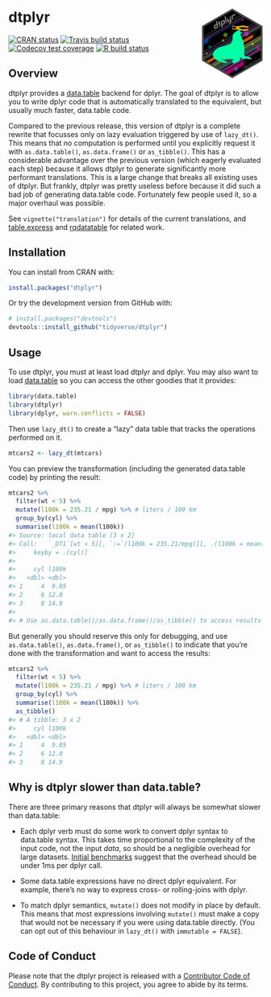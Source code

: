 
<!-- README.md is generated from README.Rmd. Please edit that file -->

# dtplyr <a href='https://dtplyr.tidyverse.org'><img src='man/figures/logo.png' align="right" height="138" /></a>

<!-- badges: start -->

[![CRAN
status](https://www.r-pkg.org/badges/version/dtplyr)](https://cran.r-project.org/package=dtplyr)
[![Travis build
status](https://travis-ci.org/tidyverse/dtplyr.svg?branch=master)](https://travis-ci.org/tidyverse/dtplyr)
[![Codecov test
coverage](https://codecov.io/gh/tidyverse/dtplyr/branch/master/graph/badge.svg)](https://codecov.io/gh/tidyverse/dtplyr?branch=master)
[![R build
status](https://github.com/tidyverse/dtplyr/workflows/R-CMD-check/badge.svg)](https://github.com/tidyverse/dtplyr)
<!-- badges: end -->

## Overview

dtplyr provides a [data.table](http://r-datatable.com/) backend for
dplyr. The goal of dtplyr is to allow you to write dplyr code that is
automatically translated to the equivalent, but usually much faster,
data.table code.

Compared to the previous release, this version of dtplyr is a complete
rewrite that focusses only on lazy evaluation triggered by use of
`lazy_dt()`. This means that no computation is performed until you
explicitly request it with `as.data.table()`, `as.data.frame()` or
`as_tibble()`. This has a considerable advantage over the previous
version (which eagerly evaluated each step) because it allows dtplyr to
generate significantly more performant translations. This is a large
change that breaks all existing uses of dtplyr. But frankly, dtplyr was
pretty useless before because it did such a bad job of generating
data.table code. Fortunately few people used it, so a major overhaul was
possible.

See `vignette("translation")` for details of the current translations,
and [table.express](https://github.com/asardaes/table.express) and
[rqdatatable](https://github.com/WinVector/rqdatatable/) for related
work.

## Installation

You can install from CRAN with:

``` r
install.packages("dtplyr")
```

Or try the development version from GitHub with:

``` r
# install.packages("devtools")
devtools::install_github("tidyverse/dtplyr")
```

## Usage

To use dtplyr, you must at least load dtplyr and dplyr. You may also
want to load [data.table](http://r-datatable.com/) so you can access the
other goodies that it provides:

``` r
library(data.table)
library(dtplyr)
library(dplyr, warn.conflicts = FALSE)
```

Then use `lazy_dt()` to create a “lazy” data table that tracks the
operations performed on it.

``` r
mtcars2 <- lazy_dt(mtcars)
```

You can preview the transformation (including the generated data.table
code) by printing the result:

``` r
mtcars2 %>% 
  filter(wt < 5) %>% 
  mutate(l100k = 235.21 / mpg) %>% # liters / 100 km
  group_by(cyl) %>% 
  summarise(l100k = mean(l100k))
#> Source: local data table [3 x 2]
#> Call:   `_DT1`[wt < 5][, `:=`(l100k = 235.21/mpg)][, .(l100k = mean(l100k)), 
#>     keyby = .(cyl)]
#> 
#>     cyl l100k
#>   <dbl> <dbl>
#> 1     4  9.05
#> 2     6 12.0 
#> 3     8 14.9 
#> 
#> # Use as.data.table()/as.data.frame()/as_tibble() to access results
```

But generally you should reserve this only for debugging, and use
`as.data.table()`, `as.data.frame()`, or `as_tibble()` to indicate that
you’re done with the transformation and want to access the results:

``` r
mtcars2 %>% 
  filter(wt < 5) %>% 
  mutate(l100k = 235.21 / mpg) %>% # liters / 100 km
  group_by(cyl) %>% 
  summarise(l100k = mean(l100k)) %>% 
  as_tibble()
#> # A tibble: 3 x 2
#>     cyl l100k
#>   <dbl> <dbl>
#> 1     4  9.05
#> 2     6 12.0 
#> 3     8 14.9
```

## Why is dtplyr slower than data.table?

There are three primary reasons that dtplyr will always be somewhat
slower than data.table:

-   Each dplyr verb must do some work to convert dplyr syntax to
    data.table syntax. This takes time proportional to the complexity of
    the input code, not the input *data*, so should be a negligible
    overhead for large datasets. [Initial
    benchmarks](https://dtplyr.tidyverse.org/articles/translation.html#performance)
    suggest that the overhead should be under 1ms per dplyr call.

-   Some data.table expressions have no direct dplyr equivalent. For
    example, there’s no way to express cross- or rolling-joins with
    dplyr.

-   To match dplyr semantics, `mutate()` does not modify in place by
    default. This means that most expressions involving `mutate()` must
    make a copy that would not be necessary if you were using data.table
    directly. (You can opt out of this behaviour in `lazy_dt()` with
    `immutable = FALSE`).

## Code of Conduct

Please note that the dtplyr project is released with a [Contributor Code
of Conduct](https://dtplyr.tidyverse.org/CODE_OF_CONDUCT.html). By
contributing to this project, you agree to abide by its terms.
